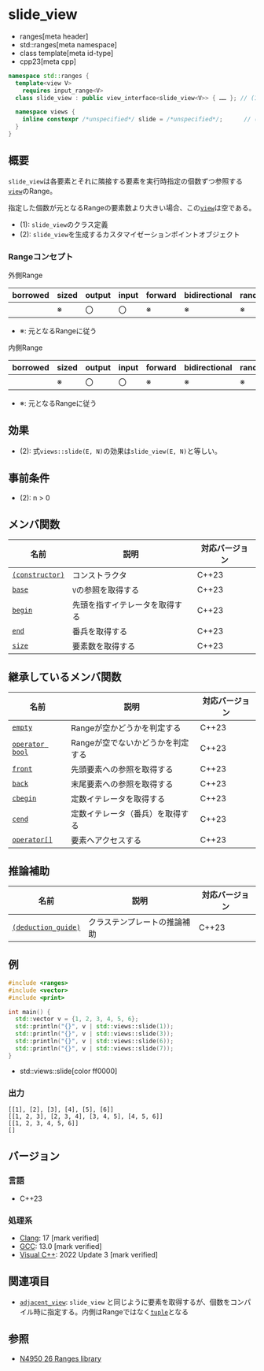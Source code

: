 # slide_view
* ranges[meta header]
* std::ranges[meta namespace]
* class template[meta id-type]
* cpp23[meta cpp]

```cpp
namespace std::ranges {
  template<view V>
    requires input_range<V>
  class slide_view : public view_interface<slide_view<V>> { …… }; // (1)

  namespace views {
    inline constexpr /*unspecified*/ slide = /*unspecified*/;      // (2)
  }
}
```

## 概要

`slide_view`は各要素とそれに隣接する要素を実行時指定の個数ずつ参照する[`view`](view.md)のRange。

指定した個数が元となるRangeの要素数より大きい場合、この[`view`](view.md)は空である。

- (1): `slide_view`のクラス定義
- (2): `slide_view`を生成するカスタマイゼーションポイントオブジェクト

### Rangeコンセプト

外側Range

| borrowed | sized | output | input | forward | bidirectional | random_access | contiguous | common | viewable | view |
|----------|-------|--------|-------|---------|---------------|---------------|------------|--------|----------|------|
|          | ※    | 〇     | 〇    | ※      | ※            | ※            |            | ※     | ○       | ○   |

- ※: 元となるRangeに従う

内側Range

| borrowed | sized | output | input | forward | bidirectional | random_access | contiguous | common | viewable | view |
|----------|-------|--------|-------|---------|---------------|---------------|------------|--------|----------|------|
|          | ※    | 〇     | 〇    | ※      | ※            | ※            | ※         | ※     | ○       | ○   |

- ※: 元となるRangeに従う

## 効果

- (2): 式`views::slide(E, N)`の効果は`slide_view(E, N)`と等しい。

## 事前条件

- (2): n > 0

## メンバ関数

| 名前                                             | 説明                             | 対応バージョン |
|--------------------------------------------------|----------------------------------|----------------|
| [`(constructor)`](slide_view/op_constructor.md)  | コンストラクタ                   | C++23          |
| [`base`](slide_view/base.md)                     | `V`の参照を取得する              | C++23          |
| [`begin`](slide_view/begin.md)                   | 先頭を指すイテレータを取得する   | C++23          |
| [`end`](slide_view/end.md)                       | 番兵を取得する                   | C++23          |
| [`size`](slide_view/size.md)                     | 要素数を取得する                 | C++23          |

## 継承しているメンバ関数

| 名前                                         | 説明                              | 対応バージョン |
|----------------------------------------------|-----------------------------------|----------------|
| [`empty`](view_interface/empty.md)           | Rangeが空かどうかを判定する       | C++23          |
| [`operator bool`](view_interface/op_bool.md) | Rangeが空でないかどうかを判定する | C++23          |
| [`front`](view_interface/front.md)           | 先頭要素への参照を取得する        | C++23          |
| [`back`](view_interface/back.md)             | 末尾要素への参照を取得する        | C++23          |
| [`cbegin`](view_interface/cbegin.md)         | 定数イテレータを取得する          | C++23          |
| [`cend`](view_interface/cend.md)             | 定数イテレータ（番兵）を取得する  | C++23          |
| [`operator[]`](view_interface/op_at.md)      | 要素へアクセスする                | C++23          |

## 推論補助

| 名前                                                  | 説明                         | 対応バージョン |
|-------------------------------------------------------|------------------------------|----------------|
| [`(deduction_guide)`](slide_view/op_deduction_guide.md) | クラステンプレートの推論補助 | C++23          |

## 例
```cpp example
#include <ranges>
#include <vector>
#include <print>

int main() {
  std::vector v = {1, 2, 3, 4, 5, 6};
  std::println("{}", v | std::views::slide(1));
  std::println("{}", v | std::views::slide(3));
  std::println("{}", v | std::views::slide(6));
  std::println("{}", v | std::views::slide(7));
}
```
* std::views::slide[color ff0000]

### 出力
```
[[1], [2], [3], [4], [5], [6]]
[[1, 2, 3], [2, 3, 4], [3, 4, 5], [4, 5, 6]]
[[1, 2, 3, 4, 5, 6]]
[]
```

## バージョン
### 言語
- C++23

### 処理系
- [Clang](/implementation.md#clang): 17 [mark verified]
- [GCC](/implementation.md#gcc): 13.0 [mark verified]
- [Visual C++](/implementation.md#visual_cpp): 2022 Update 3 [mark verified]

## 関連項目
- [`adjacent_view`](adjacent_view.md): `slide_view` と同じように要素を取得するが、個数をコンパイル時に指定する。内側はRangeではなく[`tuple`](/reference/tuple/tuple.md)となる

## 参照
- [N4950 26 Ranges library](https://timsong-cpp.github.io/cppwp/n4950/ranges)
